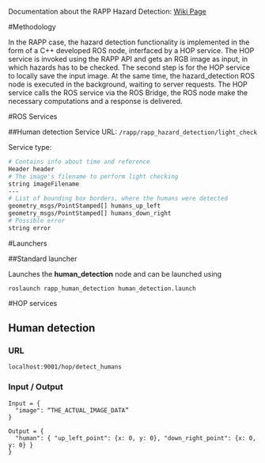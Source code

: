 Documentation about the RAPP Hazard Detection: [Wiki Page](https://github.com/rapp-project/rapp-platform/wiki/RAPP-Hazard-Detection)

#Methodology

In the RAPP case, the hazard detection functionality is implemented in the form of a C++ developed ROS node, interfaced by a HOP service. The HOP service is invoked using the RAPP API and gets an RGB image as input, in which hazards has to be checked. The second step is for the HOP service to locally save the input image. At the same time, the hazard_detection ROS node is executed in the background, waiting to server requests. The HOP service calls the ROS service via the ROS Bridge, the ROS node make the necessary computations and a response is delivered.

#ROS Services

##Human detection
Service URL: ```/rapp/rapp_hazard_detection/light_check```

Service type:
```bash
# Contains info about time and reference
Header header
# The image's filename to perform light checking
string imageFilename
---
# List of bounding box borders, where the humans were detected 
geometry_msgs/PointStamped[] humans_up_left
geometry_msgs/PointStamped[] humans_down_right
# Possible error
string error
``` 

#Launchers

##Standard launcher

Launches the **human_detection** node and can be launched using
```
roslaunch rapp_human_detection human_detection.launch
```

#HOP services

## Human detection

### URL
```localhost:9001/hop/detect_humans ```

### Input / Output

```
Input = {
  "image": “THE_ACTUAL_IMAGE_DATA”
}
```
```
Output = {
  "human": { "up_left_point": {x: 0, y: 0}, "down_right_point": {x: 0, y: 0} }
}
```


